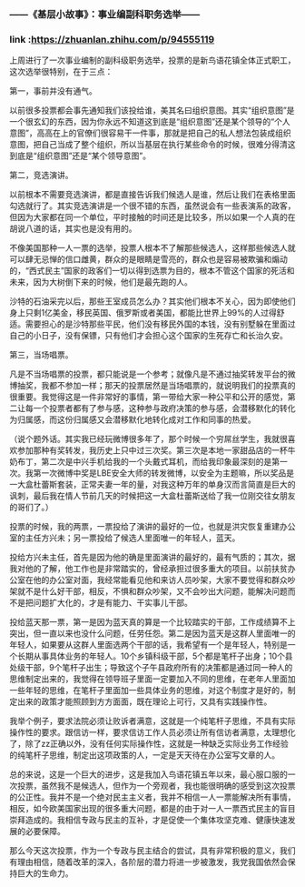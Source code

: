 ### ——《基层小故事》：事业编副科职务选举——

### link :https://zhuanlan.zhihu.com/p/94555119

上周进行了一次事业编制的副科级职务选举，投票的是新鸟语花镇全体正式职工，这次选举很特别，在于三点：



第一，事前并没有通气。



以前很多投票都会事先通知我们该投给谁，美其名曰组织意图。其实“组织意图”是一个很玄幻的东西，因为你永远不知道这到底是“组织意图”还是某个领导的“个人意图”，高高在上的官僚们很容易干一件事，那就是把自己的私人想法包装成组织意图，把自己当成了整个组织，所以当基层在执行某些命令的时候，很难分得清这到底是“组织意图”还是“某个领导意图”。



第二，竞选演讲。



以前根本不需要竞选演讲，都是直接告诉我们候选人是谁，然后让我们在表格里面勾选就行了。其实竞选演讲是一个很不错的东西，虽然说会有一些表演系的政客，但因为大家都在同一个单位，平时接触的时间还是比较多，所以如果一个人真的在胡说八道的话，其实也是没有用的。



不像美国那种一人一票的选举，投票人根本不了解那些候选人，这样那些候选人就可以肆无忌惮的信口雌黄，群众的是眼睛是雪亮的，群众也是容易被欺骗和煽动的，“西式民主”国家的政客们一切以得到选票为目的，根本不管这个国家的死活和未来，因为大树倒下来的时候，他们是最先跑的人。



沙特的石油采完以后，那些王室成员怎么办？其实他们根本不关心，因为即使他们身上只剩1亿美金，移民英国、俄罗斯或者美国，都能比世界上99%的人过得舒适。需要担心的是沙特那些平民，他们没有移民外国的本钱，没有别墅躲在里面过自己的小日子，没有保镖，只有他们才会担心这个国家的生死存亡和长治久安。



第三，当场唱票。



凡是不当场唱票的投票，都只能说是一个参考；就像凡是不通过抽奖转发平台的微博抽奖，我都不参加一样；那天的投票居然是当场唱票的，就说明我们的投票真的很重要。我觉得这是一件非常好的事情，第一带给大家一种公平和公开的感觉，第二让每一个投票者都有了参与感，这种参与政府决策的参与感，会潜移默化的转化为归属感，而这份归属感又会潜移默化地转化成对工作和同事的热爱。



（说个题外话。其实我已经玩微博很多年了，那个时候一个穷屌丝学生，我就很喜欢参加那种有奖转发，我历史上只中过三次奖。第三次是本地一家甜品店的一杯牛奶布丁，第二次是中兴手机给我的一个头戴式耳机，而给我印象最深刻的是第一次。我第一次微博中奖是LBE安全大师的转发微博，以安全为主题嘛，所以奖品是一大盒杜蕾斯套装，正常夫妻一年的量，对我这种万年的单身汉而言简直是巨大的讽刺，最后我在情人节前几天的时候把这一大盒杜蕾斯送给了我一位刚交往女朋友的哥们了。）



投票的时候，我的两票，一票投给了演讲的最好的一位，也就是洪灾恢复重建办公室的主任方兴未；另一票投给了候选人里面唯一的年轻人，蓝天。



投给方兴未主任，首先是因为他的确是里面演讲的最好的，最有气质的；其次，据我对他的了解，他工作也是非常踏实的，曾经承担过很多重大的项目。以前扶贫办公室在他的办公室对面，我经常能看见他和来访人员吵架，大家不要觉得和群众吵架就不是什么好干部，相反，不惧和群众吵架，又不会吵出大问题，能解决问题而不是把问题扩大化的，才是有能力、干实事儿干部。



投给蓝天那一票，第一是因为蓝天真的算是一个比较踏实的干部，工作成绩算不上突出，但一直以来也没什么问题，任劳任怨。第二是因为蓝天是这群人里面唯一的年轻人，如果要从这群人里面选两个干部的话，我希望有一个是年轻人，特别是一个长期从事具体业务的年轻人。10个乡镇科级干部，5个都是笔杆子出身；10个县处级干部，9个笔杆子出生；导致这个子午县政府所有的决策都是通过同一种人的思维制定出来的，我觉得在领导班子里面一定要加入不同的思维，在老年人里面加一些年轻的思维，在笔杆子里面加一些具体业务的思维，对这个制度才是好的，制定出来的政策才能照顾到方方面面，既在理论上可行，又具有实践操作性。



我举个例子，要求法院必须让败诉者满意，这就是一个纯笔杆子思维，不具有实际操作性的要求。跟信访一样，要求信访工作人员必须让所有信访者满意，太理想化了，除了zz正确以外，没有任何实际操作性，这就是一种缺乏实际业务工作经验的纯笔杆子思维，制定出这项政策的人，一定是天天待在办公室写文章的人。



总的来说，这是一个巨大的进步，这是我加入鸟语花镇五年以来，最心服口服的一次投票，虽然我不是候选人，但作为一个旁观者，我也能很明确的感受到这次投票的公正性。我并不是一个绝对民主主义者，我并不相信一人一票能解决所有事情，相反，如今欧美国家出现的很多重大问题，都是的由于对一人一票西式民主的盲目崇拜造成的。我相信专政与民主的互补，才是促使一个集体攻坚克难、健康快速发展的必要保障。



那么今天这次投票，作为一个专政与民主结合的尝试，具有非常积极的意义，我们有理由相信，随着改革的深入，各阶层的潜力将进一步被激发，我党我国依然会保持巨大的生命力。
